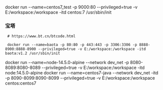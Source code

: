  docker run --name=centos7_test -p 9000:80 --privileged=true -v E:/workspace:/workspace -itd centos:7 /usr/sbin/init

### 宝塔

~~~
 # https://www.bt.cn/btcode.html

 docker run --name=baota -p 80:80 -p 443:443 -p 3306:3306 -p 8888-8900:8888-8900 --privileged=true -v E:/workspace:/workspace -itd baota:v1.2 /usr/sbin/init
~~~

 
docker run --name=node-14.5.0-alpine --network dev_net -p 8080-8089:8080-8089 --privileged=true -v E:/workspace:/workspace -itd node:14.5.0-alpine
docker run --name=centos7-java --network dev_net -itd -p 8090-8099:8090-8099 --privileged=true -v E:/workspace:/workspace centos:centos7